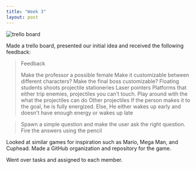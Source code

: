 ```yaml
---
title: "Week 3"
layout: post
---
```


![trello board](https://cdn.discordapp.com/attachments/1088056272689049720/1088056715083255838/image.png)

Made a trello board, presented our initial idea and received the following feedback: 

> Feedback 
> 
> Make the professor a possible female 
> Make it customizable between different characters?
> Make the final boss customizable?
> Floating students shoots projectile stationeries
> Laser pointers
> Platforms that either trip enemies, projectiles you can’t touch. Play around with the what the projectiles can do
> Other projectiles 
> If the person makes it to the goal, he is fully energized. Else, He either wakes up early and doesn't have enough energy or wakes up late

> Spawn a simple question and make the user ask the right question.
> Fire the answers using the pencil

Looked at similar games for inspiration such as Mario, Mega Man, and Cuphead. Made a GitHub organization and repository for the game.

Went over tasks and assigned to each member.
